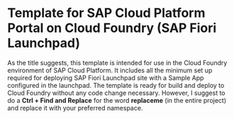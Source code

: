 # Template for SAP Cloud Platform Portal on Cloud Foundry (SAP Fiori Launchpad)

As the title suggests, this template is intended for use in the Cloud Foundry environment of SAP Cloud Platform.
It includes all the minimum set up required for deploying SAP Fiori Launchpad site with a Sample App configured in the launchpad.
The template is ready for build and deploy to Cloud Foundry without any code change necessary. However, I suggest to do a **Ctrl + Find and Replace** for the word **replaceme** (in the entire project) and replace it with your preferred namespace.

